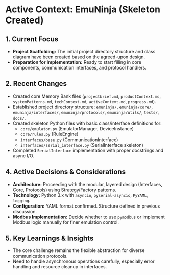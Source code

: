 # Active Context: EmuNinja (Skeleton Created)

## 1. Current Focus

- **Project Scaffolding:** The initial project directory structure and class diagram have been created based on the agreed-upon design.
- **Preparation for Implementation:** Ready to start filling in core components, communication interfaces, and protocol handlers.

## 2. Recent Changes

- Created core Memory Bank files (`projectbrief.md`, `productContext.md`, `systemPatterns.md`, `techContext.md`, `activeContext.md`, `progress.md`).
- Established project directory structure: `emuninja/`, `emuninja/core/`, `emuninja/interfaces/`, `emuninja/protocols/`, `emuninja/utils/`, `tests/`, `docs/`.
- Created skeleton Python files with basic class/interface definitions for:
  - `core/emulator.py` (EmulatorManager, DeviceInstance)
  - `core/rules.py` (RuleEngine)
  - `interfaces/base.py` (CommunicationInterface)
  - `interfaces/serial_interface.py` (SerialInterface skeleton)
- Completed `SerialInterface` implementation with proper docstrings and async I/O.

## 4. Active Decisions & Considerations

- **Architecture:** Proceeding with the modular, layered design (Interfaces, Core, Protocols) using Strategy/Factory patterns.
- **Technology:** Python 3.x with `asyncio`, `pyserial-asyncio`, `PyYAML`, `logging`.
- **Configuration:** YAML format confirmed. Structure defined in previous discussion.
- **Modbus Implementation:** Decide whether to use `pymodbus` or implement Modbus logic manually for finer emulation control.

## 5. Key Learnings & Insights

- The core challenge remains the flexible abstraction for diverse communication protocols.
- Need to handle asynchronous operations carefully, especially error handling and resource cleanup in interfaces.
